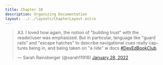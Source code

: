 ```yaml
---
title: Chapter 10
description: Organizing Documentation
layout: ../../layouts/ChapterLayout.astro
---
```

<blockquote class="twitter-tweet" data-conversation="none" data-dnt="true"><p lang="en" dir="ltr">A3. I loved how again, the notion of &quot;building trust&quot; with the reader/user was emphasized. But in particular, language like &quot;guard rails&quot; and &quot;escape hatches&quot; to describe navigational cues really captures being in, and being taken on &quot;a ride&quot; w docs <a href="https://twitter.com/hashtag/DevEdBookClub?src=hash&amp;ref_src=twsrc%5Etfw">#DevEdBookClub</a></p>&mdash; Sarah Rainsberger (@sarah11918) <a href="https://twitter.com/sarah11918/status/1486892414518415361?ref_src=twsrc%5Etfw">January 28, 2022</a></blockquote> <script async src="https://platform.twitter.com/widgets.js" charset="utf-8"></script>